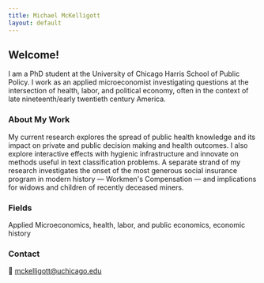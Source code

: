 ```yaml
---
title: Michael McKelligott
layout: default
---
```


## Welcome!
I am a PhD student at the University of Chicago Harris School of Public Policy. I work as an applied microeconomist investigating questions at the intersection of health, labor, and political economy, often in the context of late nineteenth/early twentieth century America.

### About My Work
My current research explores the spread of public health knowledge and its impact on private and public decision making and health outcomes. I also explore interactive effects with hygienic infrastructure and innovate on methods useful in text classification problems. A separate strand of my research investigates the onset of the most generous social insurance program in modern history — Workmen's Compensation — and implications for widows and children of recently deceased miners.

### Fields
Applied Microeconomics, health, labor, and public economics, economic history

### Contact
📧 mckelligott@uchicago.edu
